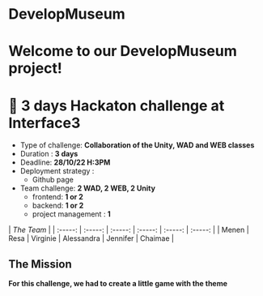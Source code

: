 # DevelopMuseum

# Welcome to our **DevelopMuseum** project!

# 💬 3 days Hackaton challenge at Interface3
 
- Type of challenge: **Collaboration of the Unity, WAD and WEB classes**  
- Duration : **3 days**  
- Deadline: **28/10/22 H:3PM**
- Deployment strategy :
    - Github page
- Team challenge: **2 WAD, 2 WEB, 2 Unity** 
    - frontend: **1 or 2**
    - backend: **1 or 2**
    - project management : **1**


| *The Team* |
| :-----: | :-----: | :-----: | :-----: | :-----: | :-----: |
|   Menen   |  Resa  | Virginie | Alessandra | Jennifer | Chaimae |

## The Mission

**For this challenge, we had to create a little game with the theme** 
